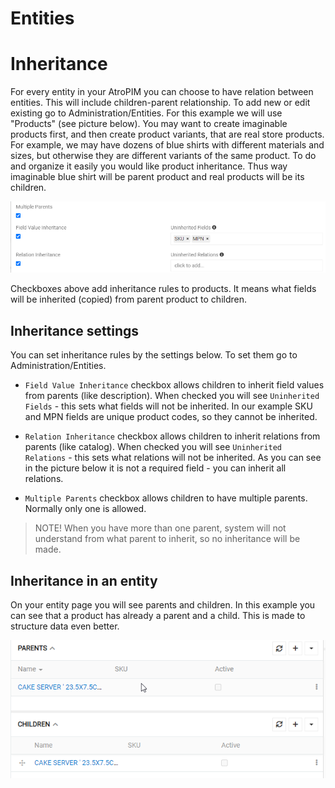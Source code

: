 # Entities

<!-- давай тут описувати механіз роботи з сутностями, потім про типи сутностей, і уже потім про ієрархії і наслідування -->

# Inheritance

For every entity in your AtroPIM you can choose to have relation between entities. This will include children-parent relationship. To add new or edit existing go to Administration/Entities. For this example we will use "Products" (see picture below). You may want to create imaginable products first, and then create product variants, that are real store products. For example, we may have dozens of blue shirts with different materials and sizes, but otherwise they are different variants of the same product. To do and organize it easily you would like product inheritance. Thus way imaginable blue shirt will be parent product and real products will be its children.

![Inheritance settings](./_assets/Inheritance/inheritance.png)

Checkboxes above add inheritance rules to products. It means what fields will be inherited (copied) from parent product to children. 

## Inheritance settings

You can set inheritance rules by the settings below. To set them go to Administration/Entities.

- `Field Value Inheritance` checkbox allows children to inherit field values from parents (like description). When checked you will see `Uninherited Fields` - this sets what fields will not be inherited. In our example SKU and MPN fields are unique product codes, so they cannot be inherited.

- `Relation Inheritance` checkbox allows children to inherit relations from parents (like catalog). When checked you will see `Uninherited Relations` - this sets what relations will not be inherited. As you can see in the picture below it is not a required field - you can inherit all relations.

- `Multiple Parents` checkbox allows children to have multiple parents. Normally only one is allowed. 

>NOTE! When you have more than one parent, system will not understand from what parent to inherit, so no inheritance will be made.

## Inheritance in an entity

On your entity page you will see parents and children. In this example you can see that a product has already a parent and a child. This is made to structure data even better.

![Inheritance example](./_assets/Inheritance/inheritance-viev.png)
